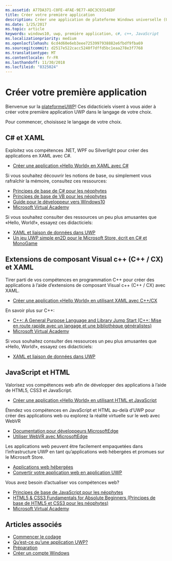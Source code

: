 ```yaml
---
ms.assetid: A77DA371-C0FE-4FAE-9E77-ADC3C9314EDF
title: Créer votre première application
description: Créer une application de plateforme Windows universelle (UWP) pour Windows 10 à l’aide de votre langage de programmation favori.
ms.date: 1/25/2017
ms.topic: article
keywords: windows10, uwp, première application, c#, c++, JavaScript
ms.localizationpriority: medium
ms.openlocfilehash: 6cd4d60e6eb3eee7253997938882e6fbdf9fba69
ms.sourcegitcommit: d2517e522cacc5240f7dffd5bc1eaa278e3f7768
ms.translationtype: MT
ms.contentlocale: fr-FR
ms.lasthandoff: 11/30/2018
ms.locfileid: "8325024"
---
```

# <a name="create-your-first-app"></a>Créer votre première application

Bienvenue sur la [plateformeUWP](universal-application-platform-guide.md)! Ces didacticiels visent à vous aider à créer votre première application UWP dans le langage de votre choix.

Pour commencer, choisissez le langage de votre choix.

## <a name="c-and-xaml"></a>C# et XAML

Exploitez vos compétences .NET, WPF ou Silverlight pour créer des applications en XAML avec C#.

* [Créer une application «Hello World» en XAML avec C#](create-a-hello-world-app-xaml-universal.md)

Si vous souhaitez découvrir les notions de base, ou simplement vous rafraîchir la mémoire, consultez ces ressources:

* [Principes de base de C# pour les néophytes](https://go.microsoft.com/fwlink/?linkid=850801)
* [Principes de base de VB pour les néophytes](https://go.microsoft.com/fwlink/?linkid=850802)
* [Guide pour le développeur vers Windows10](https://go.microsoft.com/fwlink/?linkid=850804)
* [Microsoft Virtual Academy](http://www.microsoftvirtualacademy.com/)

Si vous souhaitez consulter des ressources un peu plus amusantes que «Hello, World!», essayez ces didacticiels:

* [XAML et liaison de données dans UWP](xaml-basics-intro.md)
* [Un jeu UWP simple en2D pour le Microsoft Store, écrit en C# et MonoGame](get-started-tutorial-game-mg2d.md)


## <a name="visualc-component-extensions-ccx-and-xaml"></a>Extensions de composant Visual c++ (C++ / CX) et XAML

Tirer parti de vos compétences en programmation C++ pour créer des applications à l’aide d’extensions de composant Visual c++ (C++ / CX) avec XAML.

* [Créer une application «Hello World» en utilisant XAML avec C++/CX](create-a-basic-windows-10-app-in-cpp.md)

En savoir plus sur C++:

* [C++: A General Purpose Language and Library Jump Start (C++: Mise en route rapide avec un langage et une bibliothèque généralistes)](http://www.microsoftvirtualacademy.com/training-courses/c-a-general-purpose-language-and-library-jump-start)
* [Microsoft Virtual Academy](http://go.microsoft.com/fwlink/p/?LinkID=389916)

Si vous souhaitez consulter des ressources un peu plus amusantes que «Hello, World!», essayez ces didacticiels:

* [XAML et liaison de données dans UWP](xaml-basics-intro.md)

## <a name="javascript-and-html"></a>JavaScript et HTML

Valorisez vos compétences web afin de développer des applications à l’aide de HTML5, CSS3 et JavaScript.

* [Créer une application «Hello World» en utilisant HTML et JavaScript](create-a-hello-world-app-js-uwp.md)

Étendez vos compétences en JavaScript et HTML au-delà d’UWP pour créer des applications web ou explorez la réalité virtuelle sur le web avec WebVR

* [Documentation pour développeurs MicrosoftEdge](https://docs.microsoft.com/microsoft-edge/)
* [Utiliser WebVR avec MicrosoftEdge](https://docs.microsoft.com/en-us/microsoft-edge/webvr/)

Les applications web peuvent être facilement empaquetées dans l’infrastructure UWP en tant qu’applications web hébergées et promues sur le Microsoft Store.

* [Applications web hébergées](https://developer.microsoft.com/windows/bridges/hosted-web-apps)
* [Convertir votre application web en application UWP](../porting/hwa-create-windows.md)

Vous avez besoin d’actualiser vos compétences web?

* [Principes de base de JavaScript pour les néophytes](http://www.microsoftvirtualacademy.com/training-courses/javascript-fundamentals-for-absolute-beginners)
* [HTML5 &amp; CSS3 Fundamentals for Absolute Beginners (Principes de base de HTML5 et CSS3 pour les néophytes)](http://www.microsoftvirtualacademy.com/training-courses/html5-css3-fundamentals-development-for-absolute-beginners)
* [Microsoft Virtual Academy](http://go.microsoft.com/fwlink/p/?LinkID=389916)

## <a name="see-also"></a>Articles associés

* [Commencer le codage](create-uwp-apps.md)
* [Qu’est-ce qu’une application UWP?](universal-application-platform-guide.md)
* [Préparation](get-set-up.md)
* [Créer un compte Windows](sign-up.md)
